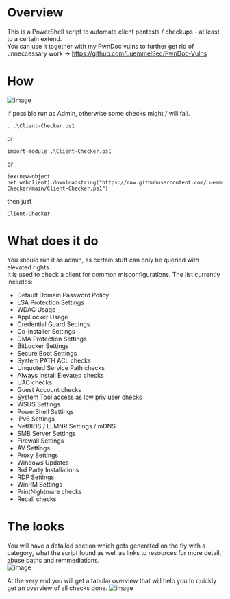 # Overview  
This is a PowerShell script to automate client pentests / checkups - at least to a certain extend.  
You can use it together with my PwnDoc vulns to further get rid of unneccessary work -> https://github.com/LuemmelSec/PwnDoc-Vulns  

# How
![image](https://github.com/LuemmelSec/Client-Checker/assets/58529760/5324bf2e-efc8-47d2-87f1-cecc5a8b7f3a)


If possible run as Admin, otherwise some checks might / will fail.  

```
. .\Client-Checker.ps1
```
or
```
import-module .\Client-Checker.ps1
```
or
```
iex(new-object net.webclient).downloadstring("https://raw.githubusercontent.com/LuemmelSec/Client-Checker/main/Client-Checker.ps1")
```
then just
```
Client-Checker
```

# What does it do  
You should run it as admin, as certain stuff can only be queried with elevated rights.  
It is used to check a client for common misconfigurations. The list currently includes:  
  - Default Domain Password Policy
  - LSA Protection Settings
  - WDAC Usage
  - AppLocker Usage
  - Credential Guard Settings
  - Co-installer Settings
  - DMA Protection Settings
  - BitLocker Settings
  - Secure Boot Settings
  - System PATH ACL checks
  - Unquoted Service Path checks
  - Always Install Elevated checks
  - UAC checks
  - Guest Account checks
  - System Tool access as low priv user checks
  - WSUS Settings
  - PowerShell Settings
  - IPv6 Settings
  - NetBIOS / LLMNR Settings / mDNS
  - SMB Server Settings
  - Firewall Settings
  - AV Settings
  - Proxy Settings
  - Windows Updates
  - 3rd Party Installations
  - RDP Settings
  - WinRM Settings
  - PrintNightmare checks
  - Recall checks
  
# The looks
You will have a detailed section which gets generated on the fly with a category, what the script found as well as links to resources for more detail, abuse paths and remmediations.  
![image](https://github.com/LuemmelSec/Client-Checker/assets/58529760/b65e34d6-38d2-4274-a402-84a5b20c584d)


At the very end you will get a tabular overview that will help you to quickly get an overview of all checks done.
![image](https://github.com/LuemmelSec/Client-Checker/assets/58529760/7bc04ff0-acb0-4277-b249-d175ca61b66c)

